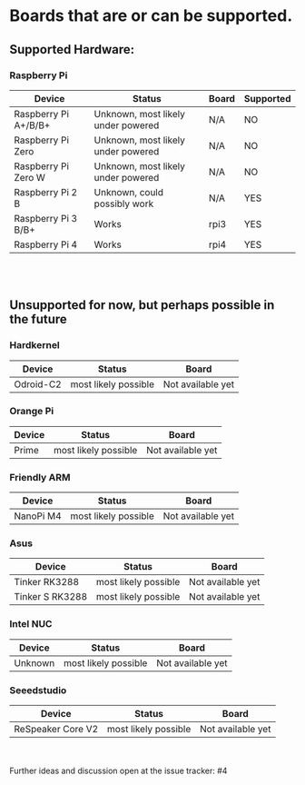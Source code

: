 # Boards that are or can be supported.

## Supported Hardware:

### Raspberry Pi

| Device | Status | Board | Supported |
|--------|-----------|-----------|-----------|
| Raspberry Pi A+/B/B+ | Unknown, most likely under powered | N/A | NO |
| Raspberry Pi Zero | Unknown, most likely under powered | N/A | NO |
| Raspberry Pi Zero W | Unknown, most likely under powered | N/A | NO |
| Raspberry Pi 2 B | Unknown, could possibly work | N/A | YES |
| Raspberry Pi 3 B/B+ | Works | rpi3 | YES |
| Raspberry Pi 4 | Works | rpi4 | YES |

<br><br>
## Unsupported for now, but perhaps possible in the future

### Hardkernel

| Device | Status | Board |
|--------|-----------|-----------|
| Odroid-C2 | most likely possible | Not available yet |

### Orange Pi

| Device | Status | Board |
|--------|-----------|-----------|
| Prime | most likely possible | Not available yet |

### Friendly ARM

| Device | Status | Board |
|--------|-----------|-----------|
| NanoPi M4 | most likely possible | Not available yet |

### Asus

| Device | Status | Board |
|--------|-----------|-----------|
| Tinker RK3288 | most likely possible | Not available yet |
| Tinker S RK3288 | most likely possible | Not available yet |

### Intel NUC

| Device | Status | Board |
|--------|-----------|-----------|
| Unknown | most likely possible | Not available yet |

### Seeedstudio

| Device | Status | Board |
|--------|-----------|-----------|
| ReSpeaker Core V2 | most likely possible | Not available yet |

<br><br>
Further ideas and discussion open at the issue tracker: #4
